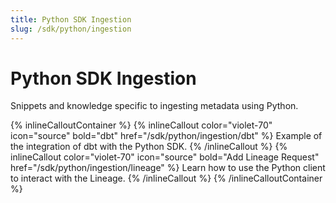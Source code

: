 ```yaml
---
title: Python SDK Ingestion
slug: /sdk/python/ingestion
---
```


# Python SDK Ingestion

Snippets and knowledge specific to ingesting metadata using Python.

{% inlineCalloutContainer %}
  {% inlineCallout
    color="violet-70"
    icon="source"
    bold="dbt"
    href="/sdk/python/ingestion/dbt" %}
    Example of the integration of dbt with the Python SDK.
  {% /inlineCallout %}
  {% inlineCallout
    color="violet-70"
    icon="source"
    bold="Add Lineage Request"
    href="/sdk/python/ingestion/lineage" %}
    Learn how to use the Python client to interact with the Lineage.
  {% /inlineCallout %}
{% /inlineCalloutContainer %}
